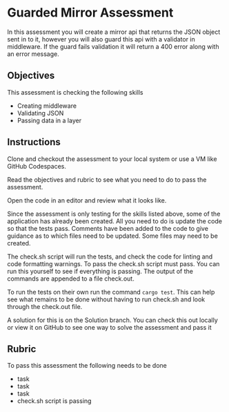 # Guarded Mirror Assessment

In this assessment you will create a mirror api that returns the JSON object sent in to it, however you will also guard this api with a validator in middleware. If the guard fails validation it will return a 400 error along with an error message.

## Objectives

This assessment is checking the following skills

- Creating middleware
- Validating JSON
- Passing data in a layer

## Instructions

Clone and checkout the assessment to your local system or use a VM like GitHub Codespaces.

Read the objectives and rubric to see what you need to do to pass the assessment.

Open the code in an editor and review what it looks like.

Since the assessment is only testing for the skills listed above, some of the application has already been created. All you need to do is update the code so that the tests pass. Comments have been added to the code to give guidance as to which files need to be updated. Some files may need to be created.

The check.sh script will run the tests, and check the code for linting and code formatting warnings. To pass the check.sh script must pass. You can run this yourself to see if everything is passing. The output of the commands are appended to a file check.out.

To run the tests on their own run the command `cargo test`. This can help see what remains to be done without having to run check.sh and look through the check.out file.

A solution for this is on the Solution branch. You can check this out locally or view it on GitHub to see one way to solve the assessment and pass it

## Rubric

To pass this assessment the following needs to be done

- task
- task
- task
- check.sh script is passing

